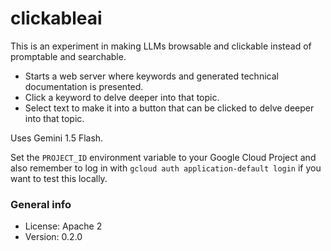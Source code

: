 # clickableai

This is an experiment in making LLMs browsable and clickable instead of promptable and searchable.

* Starts a web server where keywords and generated technical documentation is presented.
* Click a keyword to delve deeper into that topic.
* Select text to make it into a button that can be clicked to delve deeper into that topic.

Uses Gemini 1.5 Flash.

Set the `PROJECT_ID` environment variable to your Google Cloud Project and also remember to log in with `gcloud auth application-default login` if you want to test this locally.

### General info

* License: Apache 2
* Version: 0.2.0
